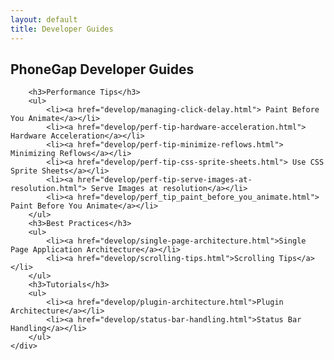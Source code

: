 ```yaml
---
layout: default
title: Developer Guides
---
```


<!DOCTYPE html>
<html>
<head lang="en">
    <meta charset="UTF-8">
    <title>PhoneGap Developer Guides</title>
    <link rel="stylesheet" href="bootstrap/css/bootstrap.min.css">
</head>
<body>
    <div class="container">
        <h2>PhoneGap Developer Guides</h2>

        <h3>Performance Tips</h3>
        <ul>
            <li><a href="develop/managing-click-delay.html"> Paint Before You Animate</a></li>
            <li><a href="develop/perf-tip-hardware-acceleration.html"> Hardware Acceleration</a></li>
            <li><a href="develop/perf-tip-minimize-reflows.html"> Minimizing Reflows</a></li>
            <li><a href="develop/perf-tip-css-sprite-sheets.html"> Use CSS Sprite Sheets</a></li>
            <li><a href="develop/perf-tip-serve-images-at-resolution.html"> Serve Images at resolution</a></li>
            <li><a href="develop/perf_tip_paint_before_you_animate.html"> Paint Before You Animate</a></li>
        </ul>
        <h3>Best Practices</h3>
        <ul>
            <li><a href="develop/single-page-architecture.html">Single Page Application Architecture</a></li>
            <li><a href="develop/scrolling-tips.html">Scrolling Tips</a></li>
        </ul>
        <h3>Tutorials</h3>
        <ul>
            <li><a href="develop/plugin-architecture.html">Plugin Architecture</a></li>
            <li><a href="develop/status-bar-handling.html">Status Bar Handling</a></li>
        </ul>
    </div>
</body>
</html>
